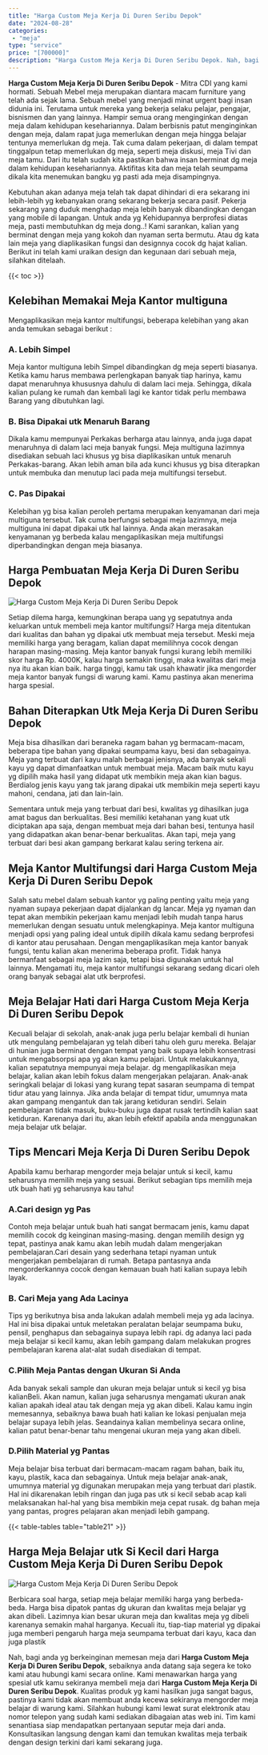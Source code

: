 ```yaml
---
title: "Harga Custom Meja Kerja Di Duren Seribu Depok"
date: "2024-08-28"
categories:
 - "meja"
type: "service"
price: "[700000]"
description: "Harga Custom Meja Kerja Di Duren Seribu Depok. Nah, bagi anda yg berkeinginan memesan meja dari **Harga Custom Meja Kerja Di Duren Seribu Depok**, sebaiknya..."
---
```


**Harga Custom Meja Kerja Di Duren Seribu Depok** - Mitra CDI yang kami hormati. Sebuah Mebel meja merupakan diantara macam furniture yang telah ada sejak lama. Sebuah mebel yang menjadi minat urgent bagi insan didunia ini. Terutama untuk mereka yang bekerja selaku pelajar, pengajar, bisnismen dan yang lainnya. Hampir semua orang menginginkan dengan meja dalam kehidupan kesehariannya. Dalam berbisnis patut menginginkan dengan meja, dalam rapat juga memerlukan dengan meja hingga belajar tentunya memerlukan dg meja. Tak cuma dalam pekerjaan, di dalam tempat tinggalpun tetap memerlukan dg meja, seperti meja diskusi, meja Tivi dan meja tamu. Dari itu telah sudah kita pastikan bahwa insan berminat dg meja dalam kehidupan kesehariannya. Aktifitas kita dan meja telah seumpama dikala kita menemukan bangku yg pasti ada meja disampingnya.

Kebutuhan akan adanya meja telah tak dapat dihindari di era sekarang ini lebih-lebih yg kebanyakan orang sekarang bekerja secara pasif. Pekerja sekarang yang duduk menghadap meja lebih banyak dibandingkan dengan yang mobile di lapangan. Untuk anda yg Kehidupannya berprofesi diatas meja, pasti membutuhkan dg meja dong..! Kami sarankan, kalian yang berminat dengan meja yang kokoh dan nyaman serta bermutu. Atau dg kata lain meja yang diaplikasikan fungsi dan designnya cocok dg hajat kalian. Berikut ini telah kami uraikan design dan kegunaan dari sebuah meja, silahkan ditelaah.

{{< toc >}}

## Kelebihan Memakai Meja Kantor multiguna

Mengaplikasikan meja kantor multifungsi, beberapa kelebihan yang akan anda temukan sebagai berikut :

### A. Lebih Simpel

Meja kantor multiguna lebih Simpel dibandingkan dg meja seperti biasanya. Ketika kamu harus membawa perlengkapan banyak tiap harinya, kamu dapat menaruhnya khususnya dahulu di dalam laci meja. Sehingga, dikala kalian pulang ke rumah dan kembali lagi ke kantor tidak perlu membawa Barang yang dibutuhkan lagi.

### B. Bisa Dipakai utk Menaruh Barang

Dikala kamu mempunyai Perkakas berharga atau lainnya, anda juga dapat menaruhnya di dalam laci meja banyak fungsi. Meja multiguna lazimnya disediakan sebuah laci khusus yg bisa diaplikasikan untuk menaruh Perkakas-barang. Akan lebih aman bila ada kunci khusus yg bisa diterapkan untuk membuka dan menutup laci pada meja multifungsi tersebut.

### C. Pas Dipakai

Kelebihan yg bisa kalian peroleh pertama merupakan kenyamanan dari meja multiguna tersebut. Tak cuma berfungsi sebagai meja lazimnya, meja multiguna ini dapat dipakai utk hal lainnya. Anda akan merasakan kenyamanan yg berbeda kalau mengaplikasikan meja multifungsi diperbandingkan dengan meja biasanya.

## Harga Pembuatan Meja Kerja Di Duren Seribu Depok

![Harga Custom Meja Kerja Di Duren Seribu Depok](/images/meja/meja-dewasa-024.jpg)

Setiap dilema harga, kemungkinan berapa uang yg sepatutnya anda keluarkan untuk membeli meja kantor multifungsi? Harga meja ditentukan dari kualitas dan bahan yg dipakai utk membuat meja tersebut. Meski meja memiliki harga yang beragam, kalian dapat memilihnya cocok dengan harapan masing-masing. Meja kantor banyak fungsi kurang lebih memiliki skor harga Rp. 4000K, kalau harga semakin tinggi, maka kwalitas dari meja nya itu akan kian baik. harga tinggi, kamu tak usah khawatir jika mengorder meja kantor banyak fungsi di warung kami. Kamu pastinya akan menerima harga spesial.

## Bahan Diterapkan Utk Meja Kerja Di Duren Seribu Depok

Meja bisa dihasilkan dari beraneka ragam bahan yg bermacam-macam, beberapa tipe bahan yang dipakai seumpama kayu, besi dan sebagainya. Meja yang terbuat dari kayu malah berbagai jenisnya, ada banyak sekali kayu yg dapat dimanfaatkan untuk membuat meja. Macam baik mutu kayu yg dipilih maka hasil yang didapat utk membikin meja akan kian bagus. Berdialog jenis kayu yang tak jarang dipakai utk membikin meja seperti kayu mahoni, cendana, jati dan lain-lain.

Sementara untuk meja yang terbuat dari besi, kwalitas yg dihasilkan juga amat bagus dan berkualitas. Besi memiliki ketahanan yang kuat utk diciptakan apa saja, dengan membuat meja dari bahan besi, tentunya hasil yang didapatkan akan benar-benar berkualitas. Akan tapi, meja yang terbuat dari besi akan gampang berkarat kalau sering terkena air.

## Meja Kantor Multifungsi dari Harga Custom Meja Kerja Di Duren Seribu Depok

Salah satu mebel dalam sebuah kantor yg paling penting yaitu meja yang nyaman supaya pekerjaan dapat dijalankan dg lancar. Meja yg nyaman dan tepat akan membikin pekerjaan kamu menjadi lebih mudah tanpa harus memerlukan dengan sesuatu untuk melengkapinya. Meja kantor multiguna menjadi opsi yang paling ideal untuk dipilih dikala kamu sedang berprofesi di kantor atau perusahaan. Dengan mengaplikasikan meja kantor banyak fungsi, tentu kalian akan menerima beberapa profit. Tidak hanya bermanfaat sebagai meja lazim saja, tetapi bisa digunakan untuk hal lainnya. Mengamati itu, meja kantor multifungsi sekarang sedang dicari oleh orang banyak sebagai alat utk berprofesi.

## Meja Belajar Hati dari Harga Custom Meja Kerja Di Duren Seribu Depok

Kecuali belajar di sekolah, anak-anak juga perlu belajar kembali di hunian utk mengulang pembelajaran yg telah diberi tahu oleh guru mereka. Belajar di hunian juga berminat dengan tempat yang baik supaya lebih konsentrasi untuk mengabsorpsi apa yg akan kamu pelajari. Untuk melakukannya, kalian sepatutnya mempunyai meja belajar. dg mengaplikasikan meja belajar, kalian akan lebih fokus dalam mengerjakan pelajaran. Anak-anak seringkali belajar di lokasi yang kurang tepat sasaran seumpama di tempat tidur atau yang lainnya. Jika anda belajar di tempat tidur, umumnya mata akan gampang mengantuk dan tak jarang ketiduran sendiri. Selain pembelajaran tidak masuk, buku-buku juga dapat rusak tertindih kalian saat ketiduran. Karenanya dari itu, akan lebih efektif apabila anda menggunakan meja belajar utk belajar.

## Tips Mencari Meja Kerja Di Duren Seribu Depok

Apabila kamu berharap mengorder meja belajar untuk si kecil, kamu seharusnya memilih meja yang sesuai. Berikut sebagian tips memilih meja utk buah hati yg seharusnya kau tahu!

### A.Cari design yg Pas

Contoh meja belajar untuk buah hati sangat bermacam jenis, kamu dapat memilih cocok dg keinginan masing-masing. dengan memilih design yg tepat, pastinya anak kamu akan lebih mudah dalam mengerjakan pembelajaran.Cari desain yang sederhana tetapi nyaman untuk mengerjakan pembelajaran di rumah. Betapa pantasnya anda mengorderkannya cocok dengan kemauan buah hati kalian supaya lebih layak.

### B. Cari Meja yang Ada Lacinya

Tips yg berikutnya bisa anda lakukan adalah membeli meja yg ada lacinya. Hal ini bisa dipakai untuk meletakan peralatan belajar seumpama buku, pensil, penghapus dan sebagainya supaya lebih rapi. dg adanya laci pada meja belajar si kecil kamu, akan lebih gampang dalam melakukan progres pembelajaran karena alat-alat sudah disediakan di tempat.

### C.Pilih Meja Pantas dengan Ukuran Si Anda

Ada banyak sekali sample dan ukuran meja belajar untuk si kecil yg bisa kalianBeli. Akan namun, kalian juga seharusnya mengamati ukuran anak kalian apakah ideal atau tak dengan meja yg akan dibeli. Kalau kamu ingin memesannya, sebaiknya bawa buah hati kalian ke lokasi penjualan meja belajar supaya lebih jelas. Seandainya kalian membelinya secara online, kalian patut benar-benar tahu mengenai ukuran meja yang akan dibeli.

### D.Pilih Material yg Pantas

Meja belajar bisa terbuat dari bermacam-macam ragam bahan, baik itu, kayu, plastik, kaca dan sebagainya. Untuk meja belajar anak-anak, umumnya material yg digunakan merupakan meja yang terbuat dari plastik. Hal ini dikarenakan lebih ringan dan juga pas utk si kecil sebab acap kali melaksanakan hal-hal yang bisa membikin meja cepat rusak. dg bahan meja yang pantas, progres pelajaran akan menjadi lebih gampang.

{{< table-tables table="table21" >}}

## Harga Meja Belajar utk Si Kecil dari Harga Custom Meja Kerja Di Duren Seribu Depok

![Harga Custom Meja Kerja Di Duren Seribu Depok](/images/meja/meja-anak-016.jpg)

Berbicara soal harga, setiap meja belajar memiliki harga yang berbeda-beda. Harga bisa dipatok pantas dg ukuran dan kwalitas meja belajar yg akan dibeli. Lazimnya kian besar ukuran meja dan kwalitas meja yg dibeli karenanya semakin mahal harganya. Kecuali itu, tiap-tiap material yg dipakai juga memberi pengaruh harga meja seumpama terbuat dari kayu, kaca dan juga plastik

Nah, bagi anda yg berkeinginan memesan meja dari **Harga Custom Meja Kerja Di Duren Seribu Depok**, sebaiknya anda datang saja segera ke toko kami atau hubungi kami secara online. Kami menawarkan harga yang spesial utk kamu sekiranya membeli meja dari **Harga Custom Meja Kerja Di Duren Seribu Depok**. Kualitas produk yg kami hasilkan juga sangat bagus, pastinya kami tidak akan membuat anda kecewa sekiranya mengorder meja belajar di warung kami. Silahkan hubungi kami lewat surat elektronik atau nomor telepon yang sudah kami sediakan dibagaian atas web ini. Tim kami senantiasa siap mendapatkan pertanyaan seputar meja dari anda. Konsultasikan langsung dengan kami dan temukan kwalitas meja terbaik dengan design terkini dari kami sekarang juga.
